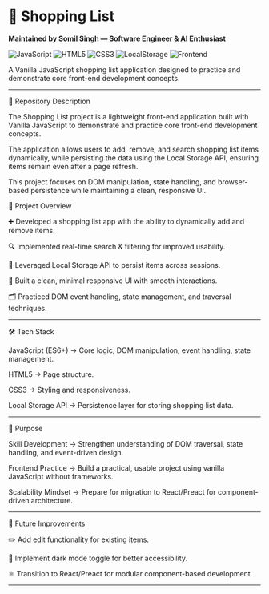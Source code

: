 # 🛒 Shopping List 

**Maintained by [Somil Singh](https://github.com/skywalkerrre) — Software Engineer & AI Enthusiast**

![JavaScript](https://img.shields.io/badge/JavaScript-ES6+-F7DF1E?style=for-the-badge&logo=javascript&logoColor=000) ![HTML5](https://img.shields.io/badge/HTML5-E34F26?style=for-the-badge&logo=html5&logoColor=fff) ![CSS3](https://img.shields.io/badge/CSS3-1572B6?style=for-the-badge&logo=css3&logoColor=fff) ![LocalStorage](https://img.shields.io/badge/LocalStorage-API-4CAF50?style=for-the-badge&logo=googlechrome&logoColor=fff) ![Frontend](https://img.shields.io/badge/Focus-Frontend_Development-blueviolet?style=for-the-badge)

A Vanilla JavaScript shopping list application designed to practice and demonstrate core front-end development concepts.

---

📘 Repository Description

The Shopping List project is a lightweight front-end application built with Vanilla JavaScript to demonstrate and practice core front-end development concepts.

The application allows users to add, remove, and search shopping list items dynamically, while persisting the data using the Local Storage API, ensuring items remain even after a page refresh.

This project focuses on DOM manipulation, state handling, and browser-based persistence while maintaining a clean, responsive UI.

📂 Project Overview

➕ Developed a shopping list app with the ability to dynamically add and remove items.

🔍 Implemented real-time search & filtering for improved usability.

💾 Leveraged Local Storage API to persist items across sessions.

🎨 Built a clean, minimal responsive UI with smooth interactions.

🗂 Practiced DOM event handling, state management, and traversal techniques.

---

🛠️ Tech Stack

JavaScript (ES6+) → Core logic, DOM manipulation, event handling, state management.

HTML5 → Page structure.

CSS3 → Styling and responsiveness.

Local Storage API → Persistence layer for storing shopping list data.

---

🎯 Purpose

Skill Development → Strengthen understanding of DOM traversal, state handling, and event-driven design.

Frontend Practice → Build a practical, usable project using vanilla JavaScript without frameworks.

Scalability Mindset → Prepare for migration to React/Preact for component-driven architecture.

---

🚀 Future Improvements

✏️ Add edit functionality for existing items.

🌙 Implement dark mode toggle for better accessibility.

⚛️ Transition to React/Preact for modular component-based development.

---
